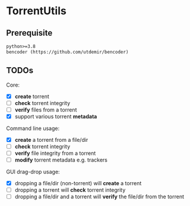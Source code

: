 # TorrentUtils

## Prerequisite

```txt
python>=3.8
bencoder (https://github.com/utdemir/bencoder)
```

## TODOs

Core:

- [x] **create** torrent
- [ ] **check** torrent integrity
- [ ] **verify** files from a torrent
- [x] support various torrent **metadata**

Command line usage:

- [x] **create** a torrent from a file/dir
- [ ] **check** torrent integrity
- [ ] **verify** file integrity from a torrent
- [ ] **modify** torrent metadata e.g. trackers

GUI drag-drop usage:

- [x] dropping a file/dir (non-torrent) will **create** a torrent
- [ ] dropping a torrent will **check** torrent integrity
- [ ] dropping a file/dir and a torrent will **verify** the file/dir from the torrent
